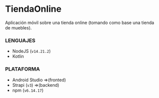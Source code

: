 # TiendaOnline
Aplicación móvil sobre una tienda online (tomando como base una tienda de muebles).

### LENGUAJES
- NodeJS (```v14.21.2```)
- Kotlin

### PLATAFORMA
- Android Studio    =>(fronted)
- Strapi (```v3```) =>(backend)
- npm (```v6.14.17```)
